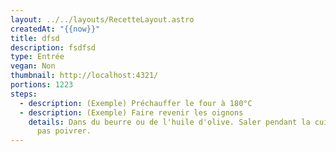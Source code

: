 ```yaml
---
layout: ../../layouts/RecetteLayout.astro
createdAt: "{{now}}"
title: dfsd
description: fsdfsd
type: Entrée
vegan: Non
thumbnail: http://localhost:4321/
portions: 1223
steps:
  - description: (Exemple) Préchauffer le four à 180°C
  - description: (Exemple) Faire revenir les oignons
    details: Dans du beurre ou de l'huile d'olive. Saler pendant la cuisson mais ne
      pas poivrer.
---
```


